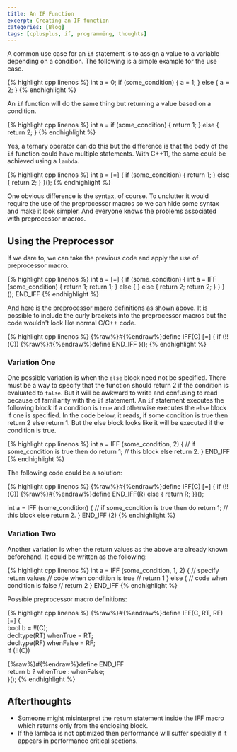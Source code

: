 ```yaml
---
title: An IF Function
excerpt: Creating an IF function
categories: [Blog]
tags: [cplusplus, if, programming, thoughts]
---
```


A common use case for an `if` statement is to assign a value to a variable depending on a condition.
The following is a simple example for the use case.

{% highlight cpp linenos %}
int a = 0;
if (some_condition) {
    a = 1;
} else {
    a = 2;
}
{% endhighlight %}

An `if` function will do the same thing but returning a value based on a condition.

{% highlight cpp linenos %}
int a = if (some_condition) {
    return 1;
} else {
    return 2;
}
{% endhighlight %}

Yes, a ternary operator can do this but the difference is that the body of the `if` function could have multiple statements.
With C++11, the same could be achieved using a `lambda`.

{% highlight cpp linenos %}
int a = [=] {
    if (some_condition) {
        return 1;
    } else {
        return 2;
    }
}();
{% endhighlight %}

One obvious difference is the syntax, of course.
To unclutter it would require the use of the preprocessor macros so we can hide some syntax and make it look simpler.
And everyone knows the problems associated with preprocessor macros.

## Using the Preprocessor

If we dare to, we can take the previous code and apply the use of preprocessor macro.

{% highlight cpp linenos %}
int a = [=] { if (some_condition) {         int a = IFF (some_condition) {
        return 1;                               return 1;
    } else {                                } else {
        return 2;                               return 2;
    }                                       }
}();                                        END_IFF
{% endhighlight %}

And here is the preprocessor macro definitions as shown above.
It is possible to include the curly brackets into the preprocessor macros but the code wouldn't look like normal C/C++ code.

{% highlight cpp linenos %}
{%raw%}#{%endraw%}define IFF(C)      [=] { if (!!(C))
{%raw%}#{%endraw%}define END_IFF     }();
{% endhighlight %}

### Variation One

One possible variation is when the `else` block need not be specified.
There must be a way to specify that the function should return 2 if the condition is evaluated to `false`.
But it will be awkward to write and confusing to read because of familiarity with the `if` statement.
An `if` statement executes the following block if a condition is `true` and otherwise executes the `else` block if one is specified.
In the code below, it reads, if some condition is true then return 2 else return 1.
But the else block looks like it will be executed if the condition is true.

{% highlight cpp linenos %}
int a = IFF (some_condition, 2) {       // if some_condition is true then do
    return 1;                           // this block else return 2.
} END_IFF
{% endhighlight %}

The following code could be a solution:

{% highlight cpp linenos %}
{%raw%}#{%endraw%}define IFF(C)      [=] { if (!!(C))
{%raw%}#{%endraw%}define END_IFF(R)  else { return R; }}();

int a = IFF (some_condition) {          // if some_condition is true then do
    return 1;                           // this block else return 2.
} END_IFF (2)
{% endhighlight %}

### Variation Two

Another variation is when the return values as the above are already known beforehand.
It could be written as the following:

{% highlight cpp linenos %}
int a = IFF (some_condition, 1, 2) {    // specify return values
    // code when condition is true
    // return 1
} else {
    // code when condition is false
    // return 2
} END_IFF
{% endhighlight %}

Possible preprocessor macro definitions:

{% highlight cpp linenos %}
{%raw%}#{%endraw%}define IFF(C, RT, RF)                      \
[=] {                                       \
        bool b = !!(C);                     \
        decltype(RT) whenTrue = RT;         \
        decltype(RF) whenFalse = RF;        \
        if (!!(C))

{%raw%}#{%endraw%}define END_IFF                             \
        return b ? whenTrue : whenFalse;    \
}();
{% endhighlight %}

## Afterthoughts

* Someone might misinterpret the `return` statement inside the IFF macro which returns only from the enclosing block.
* If the lambda is not optimized then performance will suffer specially if it appears in performance critical sections.

